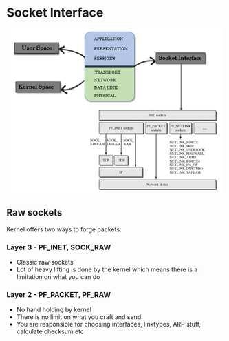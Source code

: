 # Socket Interface

![socket-interface](../imgs/socket_interface.png)

## Raw sockets

Kernel offers two ways to forge packets:

### Layer 3 - PF_INET, SOCK_RAW

- Classic raw sockets
- Lot of heavy lifting is done by the kernel which means there is a limitation on what you can do

### Layer 2 - PF_PACKET, PF_RAW

- No hand holding by kernel
- There is no limit on what you craft and send
- You are responsible for choosing interfaces, linktypes, ARP stuff, calculate checksum etc